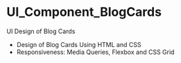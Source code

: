 # UI_Component_BlogCards
UI Design of Blog Cards

- Design of Blog Cards Using HTML and CSS
- Responsiveness: Media Queries, Flexbox and CSS Grid
